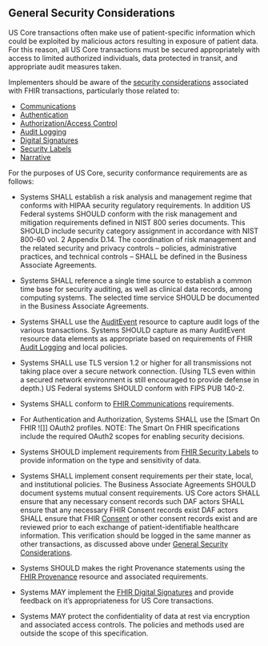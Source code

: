 ﻿

## General Security Considerations

US Core transactions often make use of patient-specific information which could be exploited by malicious actors resulting in exposure of patient data. For this reason, all US Core transactions must be secured appropriately with access to limited authorized individuals, data protected in transit, and appropriate audit measures taken.

Implementers should be aware of the [security considerations] associated with FHIR transactions, particularly those related to:

-   [Communications]
-   [Authentication]
-   [Authorization/Access Control]
-   [Audit Logging]
-   [Digital Signatures]
-   [Security Labels]
-   [Narrative]

For the purposes of US Core, security conformance requirements are as follows:


- Systems SHALL establish a risk analysis and management regime that conforms with HIPAA security regulatory requirements. In addition US Federal systems SHOULD conform with the risk management and mitigation requirements defined in NIST 800 series documents. This SHOULD include security category assignment in accordance with NIST 800-60 vol. 2 Appendix D.14. The coordination of risk management and the related security and privacy controls – policies, administrative practices, and technical controls – SHALL be defined in the Business Associate Agreements.
- Systems SHALL reference a single time source to establish a common time base for security auditing, as well as clinical data records, among computing systems. The selected time service SHOULD be documented in the Business Associate Agreements.

- Systems SHALL use the [AuditEvent] resource to capture audit logs of the various transactions. Systems SHOULD capture as many AuditEvent resource data elements as appropriate based on requirements of FHIR [Audit Logging] and local policies.
-   Systems SHALL use TLS version 1.2 or higher for all transmissions not taking place over a secure network connection.
    (Using TLS even within a secured network environment is still encouraged to provide defense in depth.) US Federal systems SHOULD conform with FIPS PUB 140-2.
-   Systems SHALL conform to [FHIR Communications] requirements.
-   For Authentication and Authorization, Systems SHALL use the [Smart On FHIR ![]] OAuth2 profiles. NOTE: The Smart On FHIR specifications include the required OAuth2 scopes for enabling security decisions.
-   Systems SHOULD implement requirements from [FHIR Security Labels] to provide information on the type and sensitivity of data.
-   Systems SHALL implement consent requirements per their state, local, and institutional policies. The Business Associate Agreements SHOULD document systems mutual consent requirements. US Core actors SHALL ensure that any necessary consent records such DAF actors SHALL ensure that any necessary FHIR Consent records exist DAF actors SHALL ensure that FHIR [Consent] or other consent records exist and are reviewed prior to each exchange of patient-identifiable healthcare information. This verification should be logged in the same manner as other transactions, as discussed above under [General Security Considerations].
-   Systems SHOULD makes the right Provenance statements using the [FHIR Provenance] resource and associated requirements.
-   Systems MAY implement the [FHIR Digital Signatures] and provide feedback on it’s appropriateness for US Core transactions.
-   Systems MAY protect the confidentiality of data at rest via encryption and associated access controls. The policies and methods used are outside the scope of this specification.


  [FHIR Communications]: http://build.fhir.org/security.html#http
  [Smart On FHIR]: http://fhir-docs.smarthealthit.org/argonaut-dev/authorization/backend-services/
  [FHIR Security Labels]: http://build.fhir.org/security-labels.html
  [General Security Considerations]: #general-security-considerations
  [FHIR Provenance]: http://build.fhir.org/provenance.html
  [FHIR Digital Signatures]: http://build.fhir.org/security.html#digital%20signatures

  [security considerations]: http://build.fhir.org/security.html
  [Communications]: http://build.fhir.org/security.html#http
  [Authentication]: http://build.fhir.org/security.html#authentication
  [Authorization/Access Control]: http://build.fhir.org/security.html#authorization/access%20control
  [Audit Logging]: http://build.fhir.org/security.html#audit%20logging
  [Digital Signatures]: http://build.fhir.org/security.html#digital%20signatures
  [Security Labels]: http://build.fhir.org/security-labels.html
  [Narrative]: http://build.fhir.org/security.html#narrative
  [AuditEvent]: http://build.fhir.org/auditevent.html
  [Audit Logging]: http://build.fhir.org/security.html#audit
  [Consent]: http://build.fhir.org/consent.html
